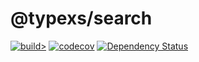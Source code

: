 # @typexs/search

[![build>](https://circleci.com/gh/typexs/typexs-server.svg?style=shield)](https://app.circleci.com/pipelines/github/typexs/typexs-server)
[![codecov](https://codecov.io/gh/typexs/typexs-server/branch/master/graph/badge.svg)](https://codecov.io/gh/typexs/typexs-server)
[![Dependency Status](https://david-dm.org/typexs/typexs-server.svg)](https://david-dm.org/typexs/typexs-server)

